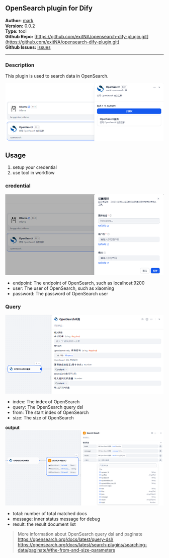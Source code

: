 ## OpenSearch plugin for Dify


**Author:** [mark](https://github.com/exitNA)  
**Version:** 0.0.2  
**Type:** tool  
**Github Repo:** [https://github.com/exitNA/opensearch-dify-plugin.git](https://github.com/exitNA/opensearch-dify-plugin.git)  
**Github Issues:** [issues](https://github.com/exitNA/opensearch-dify-plugin/issues)  


---

### Description
This plugin is used to search data in OpenSearch.

![opensearch_plugin](_assets/home.png)

## Usage
1. setup your credential
2. use tool in workflow

### credential
![credential](_assets/credential.png)

- endpoint: The endpoint of OpenSearch, such as localhost:9200
- user: The user of OpenSearch, such as xiaoming
- password: The password of OpenSearch user

### Query
![query](_assets/query.png)

- index: The index of OpenSearch
- query: The OpenSearch query dsl
- from: The start index of OpenSearch
- size: The size of OpenSearch

**output**
![output variable](_assets/output-variable.png)
- total: number of total matched docs
- message: inner status message for debug
- result: the result document list

> More information about OpenSearch query dsl and paginate
> https://opensearch.org/docs/latest/query-dsl/
> https://opensearch.org/docs/latest/search-plugins/searching-data/paginate/#the-from-and-size-parameters
